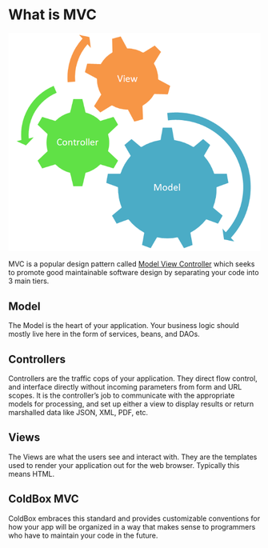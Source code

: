 # What is MVC

![](../images/mvc-overview.png)

MVC is a popular design pattern called [Model View Controller](http://en.wikipedia.org/wiki/Model–view–controller) which seeks to promote good maintainable software design by separating your code into 3 main tiers.

## Model
The Model is the heart of your application.  Your business logic should mostly live here in the form of services, beans, and DAOs. 

## Controllers
Controllers are the traffic cops of your application. They direct flow control, and interface directly without incoming parameters from form and URL scopes. It is the controller’s job to communicate with the appropriate models for processing, and set up either a view to display results or return marshalled data like JSON, XML, PDF, etc. 

## Views
The Views are what the users see and interact with. They are the templates used to render your application out for the web browser. Typically this means HTML. 

## ColdBox MVC
ColdBox embraces this standard and provides customizable conventions for how your app will be organized in a way that makes sense to programmers who have to maintain your code in the future.
